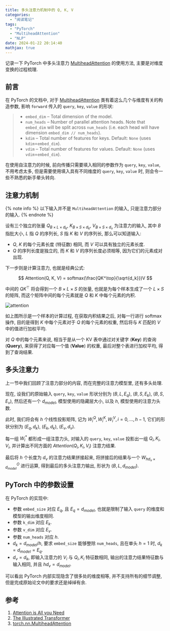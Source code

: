 ```yaml
---
title: 多头注意力机制中的 Q, K, V
categories:
  - "阅读笔记"
tags:
  - "PyTorch"
  - "MultiheadAttention"
  - "NLP"
date: 2024-01-22 20:14:40
mathjax: true
---
```


记录一下 PyTorch 中多头注意力 [MultiheadAttention][MultiheadAttention] 的使用方法, 主要是对维度变换的过程梳理.

<!-- more -->

## 前言

在 PyTorch 的文档中, 对于 [MultiheadAttention][MultiheadAttention] 类有着这么几个与维度有关的构造参数, 影响 `forward` 传入的 `query`, `key`, `value` 的形状:

> - `embed_dim` – Total dimension of the model.
> - `num_heads` – Number of parallel attention heads. Note that `embed_dim` will be split across `num_heads` (i.e. each head will have dimension `embed_dim // num_heads`).
> - `kdim` – Total number of features for keys. Default: `None` (uses `kdim`=`embed_dim`).
> - `vdim` – Total number of features for values. Default: `None` (uses `vdim`=`embed_dim`).

在使用自注意力的时候, 前向传播只需要填入相同的参数作为 `query`, `key`, `value`, 不用考虑太多, 但是需要使用填入具有不同维度的 `query`, `key`, `value` 时, 则会令一些不熟悉的新手晕头转向.

## 注意力机制

{% note info %}
以下输入并不是 `MultiheadAttention` 的输入, 只是注意力部分的输入.
{% endnote %}

设有三个独立的张量 $Q_{B \times L \times d_k}$, $K_{B \times S \times d_k}$, $V_{B \times S \times d_v}$ 为注意力的输入, 其中 $B$ 指批大小, $L$ 指 $Q$ 的序列长, $S$ 指 $K$ 和 $V$ 的序列长, 那么可以知道输入:

- $Q$, $K$ 的每个元素长度 (特征数) 相同, 而 $V$ 可以具有独立的元素长度.
- $Q$ 的序列长度是独立的, 而 $K$ 和 $V$ 的序列长度必须相等, 因为它们的元素成对出现.

下一步则是计算注意力, 也就是经典公式:

$$
Attention(Q, K, V) = softmax(\frac{QK^\top}{\sqrt{d_k}})V
$$

中间的 $QK^\top$ 将会得到一个 $B \times L \times S$ 的张量, 也就是为每个样本生成了一个 $L \times S$ 的矩阵, 而这个矩阵中间的每个元素就是 $Q$ 和 $K$ 中每个元素的内积.

![attention](https://ww-rm.github.io/static/image/multiheadattention/attention.jpg)

如上图所示是一个样本的计算过程, 在获取内积结果之后, 对每一行进行 softmax 操作, 目的是得到 $K$ 中每个元素对于 $Q$ 的每个元素的权重, 然后将与 $K$ 匹配的 $V$ 中的值进行加权平均.

对 $Q$ 中的每个元素来说, 相当于是从一个 KV 表中通过对关键字 (**Key**) 的查询 (**Query**), 来获得了对应每一个值 (**Value**) 的权重, 最后对整个表进行加权平均, 得到了查询结果.

## 多头注意力

上一节中我们回顾了注意力部分的内容, 而在完整的注意力模型里, 还有多头处理.

现在, 设我们的原始输入 `query`, `key`, `value` 形状分别为 $(B, L, E_q)$, $(B, S, E_k)$, $(B, S, E_v)$, 然后还有一个 $d_{model}$, 模型使用的隐藏层大小, 以及 $h$, 模型使用的注意力头数.

此时, 我们将会有 $h$ 个线性投影矩阵, 记为 $W^Q_i, W^K_i, W^V_i, i = 0, \ldots, h - 1$, 它们的形状分别为 $(E_q, d_k)$, $(E_k, d_k)$, $(E_v, d_v)$.

每一组 $W^*_i$ 都形成一组注意力头, 对输入的 `query`, `key`, `value` 投影出一组 $Q_i, K_i, V_i$, 并计算出不同方面的 $Attention(Q_i, K_i, V_i)$ 注意力结果.

最后将 $h$ 个长度为 $d_v$ 的注意力结果拼接起来, 将拼接后的结果与一个 $W^O_{hd_v \times d_{model}}$ 进行运算, 得到最后的多头注意力输出, 形状为 $(B, L, d_{model})$.

## PyTorch 中的参数设置

在 PyTorch 的实现中:

- 参数 `embed_size` 对应 $E_q$, 且 $E_q = d_{model}$, 也就是限制了输入 `query` 的维度和模型的输出维度相同.
- 参数 `k_dim` 对应 $E_k$.
- 参数 `v_dim` 对应 $E_v$.
- 参数 `num_heads` 对应 $h$.
- $d_k = d_{model} / h$, 要求 `embed_size` 能够整除 `num_heads`, 且在单头 $h = 1$ 时, $d_k = d_{model} = E_q$.
- $d_v = d_k$, 即输入注意力的 $V_i$ 与 $Q_i, K_i$ 特征数相同, 输出的注意力结果特征数与输入相同, 并且 $hd_v = d_{model}$.

可以看出 PyTorch 内部实现隐含了很多处的维度相等, 并不支持所有的细节调整, 但是完成原始论文中的要求还是绰绰有余.

## 参考

1. [Attention is All you Need](https://doi.org/10.48550/arXiv.1706.03762)
2. [The Illustrated Transformer](https://jalammar.github.io/illustrated-transformer/)
3. [torch.nn.MultiheadAttention][MultiheadAttention]

[MultiheadAttention]: https://pytorch.org/docs/stable/generated/torch.nn.MultiheadAttention.html

